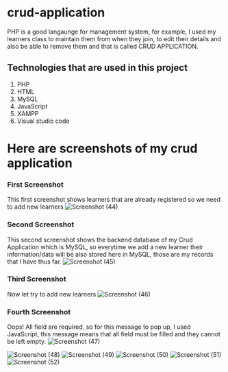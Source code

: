 # crud-application
PHP is a good langaunge for management system, for example, I used my learners class to maintain them from when they join, 
to edit their details and also be able to remove them and that is called CRUD APPLICATION. 

## Technologies that are used in this project
1. PHP
2. HTML
3. MySQL
4. JavaScript
5. XAMPP
6. Visual studio code

# Here are screenshots of my crud application
### First Screenshot
This first screenshot shows learners that are already registered so we need to add new learners
![Screenshot (44)](https://github.com/LwandoMadebe/crud-application/assets/147529941/68c5181a-4ab5-404f-a552-93dfc3da04a4)

### Second Screenshot
This second screenshot shows the backend database of my Crud Application which is MySQL, so everytime we add a new learner
their information/data will be also stored here in MySQL, those are my records that I have thus far.
![Screenshot (45)](https://github.com/LwandoMadebe/crud-application/assets/147529941/02e37a5d-9603-441c-b17a-bf36caa95039)

### Third Screenshot
Now let try to add new learners
![Screenshot (46)](https://github.com/LwandoMadebe/crud-application/assets/147529941/fba23318-3510-450c-81d1-3051772bff42)

### Fourth Screenshot
Oops! All field are required, so for this message to pop up, I used JavaScript, this message means that all field must be filled and they 
cannot be left empty.
![Screenshot (47)](https://github.com/LwandoMadebe/crud-application/assets/147529941/381667b2-3ad8-454e-bac6-62145407faba)

![Screenshot (48)](https://github.com/LwandoMadebe/crud-application/assets/147529941/a78e171e-d2d5-4ff3-a282-91dbba349c88)
![Screenshot (49)](https://github.com/LwandoMadebe/crud-application/assets/147529941/e8c1bf33-73e3-4039-803c-74eb31ddf996)
![Screenshot (50)](https://github.com/LwandoMadebe/crud-application/assets/147529941/22de1df1-daf3-4bf4-9819-dcf3795787b9)
![Screenshot (51)](https://github.com/LwandoMadebe/crud-application/assets/147529941/b6528660-a211-4ec6-addd-8fcac1494e6b)
![Screenshot (52)](https://github.com/LwandoMadebe/crud-application/assets/147529941/ca2c5ada-37ed-4a78-b14f-40b9242081a4)

